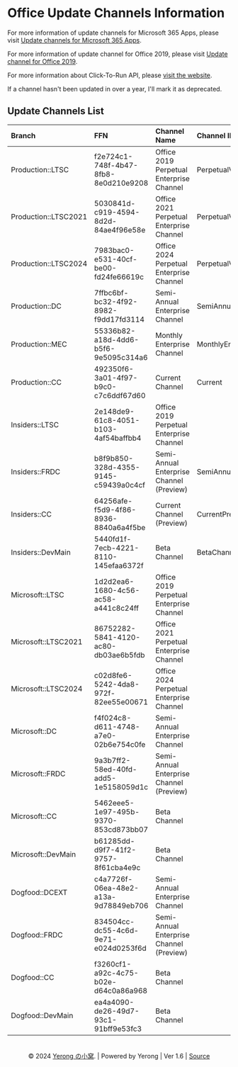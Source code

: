 # Office Update Channels Information

For more information of update channels for Microsoft 365 Apps, please visit [Update channels for Microsoft 365 Apps](https://docs.microsoft.com/en-us/deployoffice/overview-update-channels).

For more information of update channel for Office 2019, please visit [Update channel for Office 2019](https://docs.microsoft.com/en-us/deployoffice/office2019/update#update-channel-for-office-2019).

For more information about Click-To-Run API, please [visit the website](https://mrodevicemgr.officeapps.live.com/mrodevicemgrsvc/api/v2/C2RReleaseData).

If a channel hasn't been updated in over a year, I'll mark it as deprecated.

## Update Channels List

| Branch | FFN  | Channel Name | Channel ID | Deprecated |
| :---   | :--- | :---         | :---       | :---:      |
| Production::LTSC | f2e724c1-748f-4b47-8fb8-8e0d210e9208 | Office 2019 Perpetual Enterprise Channel | PerpetualVL2019 |  |
| Production::LTSC2021 | 5030841d-c919-4594-8d2d-84ae4f96e58e | Office 2021 Perpetual Enterprise Channel | PerpetualVL2021 |  |
| Production::LTSC2024 | 7983bac0-e531-40cf-be00-fd24fe66619c | Office 2024 Perpetual Enterprise Channel | PerpetualVL2024 |  |
| Production::DC | 7ffbc6bf-bc32-4f92-8982-f9dd17fd3114 | Semi-Annual Enterprise Channel | SemiAnnual |  |
| Production::MEC | 55336b82-a18d-4dd6-b5f6-9e5095c314a6 | Monthly Enterprise Channel | MonthlyEnterprise |  |
| Production::CC | 492350f6-3a01-4f97-b9c0-c7c6ddf67d60 | Current Channel | Current |  |
| Insiders::LTSC | 2e148de9-61c8-4051-b103-4af54baffbb4 | Office 2019 Perpetual Enterprise Channel |  | ⛔ |
| Insiders::FRDC | b8f9b850-328d-4355-9145-c59439a0c4cf | Semi-Annual Enterprise Channel (Preview) | SemiAnnualPreview | ⛔ |
| Insiders::CC | 64256afe-f5d9-4f86-8936-8840a6a4f5be | Current Channel (Preview) | CurrentPreview |  |
| Insiders::DevMain | 5440fd1f-7ecb-4221-8110-145efaa6372f | Beta Channel | BetaChannel |  |
| Microsoft::LTSC | 1d2d2ea6-1680-4c56-ac58-a441c8c24ff | Office 2019 Perpetual Enterprise Channel |  |  |
| Microsoft::LTSC2021 | 86752282-5841-4120-ac80-db03ae6b5fdb | Office 2021 Perpetual Enterprise Channel |  |  |
| Microsoft::LTSC2024 | c02d8fe6-5242-4da8-972f-82ee55e00671 | Office 2024 Perpetual Enterprise Channel |  |  |
| Microsoft::DC | f4f024c8-d611-4748-a7e0-02b6e754c0fe | Semi-Annual Enterprise Channel |  |  |
| Microsoft::FRDC | 9a3b7ff2-58ed-40fd-add5-1e5158059d1c | Semi-Annual Enterprise Channel (Preview) |  | ⛔ |
| Microsoft::CC | 5462eee5-1e97-495b-9370-853cd873bb07 | Beta Channel |  |  |
| Microsoft::DevMain | b61285dd-d9f7-41f2-9757-8f61cba4e9c | Beta Channel |  |  |
| Dogfood::DCEXT | c4a7726f-06ea-48e2-a13a-9d78849eb706 | Semi-Annual Enterprise Channel |  | ⛔ |
| Dogfood::FRDC | 834504cc-dc55-4c6d-9e71-e024d0253f6d | Semi-Annual Enterprise Channel (Preview) |  | ⛔ |
| Dogfood::CC | f3260cf1-a92c-4c75-b02e-d64c0a86a968 | Beta Channel |  |  |
| Dogfood::DevMain | ea4a4090-de26-49d7-93c1-91bff9e53fc3 | Beta Channel |  |  |

<center>　</center>
<center>© 2024 <a href="https://www.coolhub.top" target="_blank">Yerong の小窝</a>. | Powered by Yerong | Ver 1.6 | <a href="https://github.com/YerongAI/Office-Tool/blob/main/doc/Tech%20Articles/Channels.md" target="_blank">Source</a></center>
